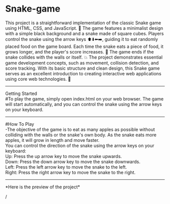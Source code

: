# Snake-game

This project is a straightforward implementation of the classic Snake game using HTML, CSS, and JavaScript. 🐍 The game features a minimalist design with a simple black background and a snake made of square cubes. Players control the snake using the arrow keys ⬆️⬇️⬅️➡️, guiding it to eat randomly placed food on the game board. Each time the snake eats a piece of food, it grows longer, and the player's score increases. 🍎 The game ends if the snake collides with the walls or itself. 💥 The project demonstrates essential game development concepts, such as movement, collision detection, and score tracking. With its basic structure and clean design, this Snake game serves as an excellent introduction to creating interactive web applications using core web technologies. 🚀
<br>
<hr>
Getting Started<br>
#To play the game, simply open index.html on your web browser. The game will start automatically, and you can control the snake using the arrow keys on your keyboard.

<hr>

#How To Play<br>
-The objective of the game is to eat as many apples as possible without colliding with the walls or the snake's own body. As the snake eats more apples, it will grow in length and move faster.
<br>
You can control the direction of the snake using the arrow keys on your keyboard:<br>
Up: Press the up arrow key to move the snake upwards.<br>
Down: Press the down arrow key to move the snake downwards.<br>
Left: Press the left arrow key to move the snake to the left.<br>
Right: Press the right arrow key to move the snake to the right.<br>





<hr>
*Here is the preview of the project*<br>


/

